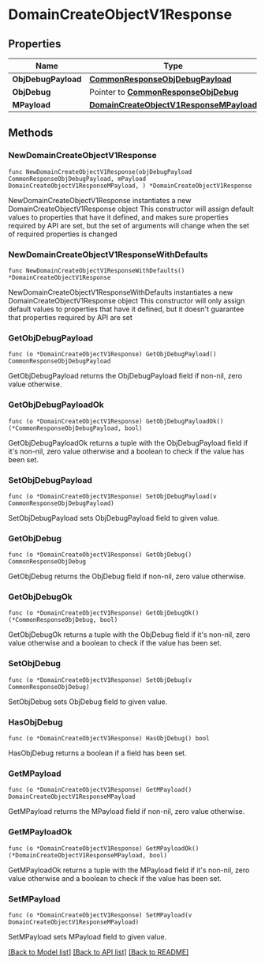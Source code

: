 # DomainCreateObjectV1Response

## Properties

Name | Type | Description | Notes
------------ | ------------- | ------------- | -------------
**ObjDebugPayload** | [**CommonResponseObjDebugPayload**](CommonResponseObjDebugPayload.md) |  | 
**ObjDebug** | Pointer to [**CommonResponseObjDebug**](CommonResponseObjDebug.md) |  | [optional] 
**MPayload** | [**DomainCreateObjectV1ResponseMPayload**](DomainCreateObjectV1ResponseMPayload.md) |  | 

## Methods

### NewDomainCreateObjectV1Response

`func NewDomainCreateObjectV1Response(objDebugPayload CommonResponseObjDebugPayload, mPayload DomainCreateObjectV1ResponseMPayload, ) *DomainCreateObjectV1Response`

NewDomainCreateObjectV1Response instantiates a new DomainCreateObjectV1Response object
This constructor will assign default values to properties that have it defined,
and makes sure properties required by API are set, but the set of arguments
will change when the set of required properties is changed

### NewDomainCreateObjectV1ResponseWithDefaults

`func NewDomainCreateObjectV1ResponseWithDefaults() *DomainCreateObjectV1Response`

NewDomainCreateObjectV1ResponseWithDefaults instantiates a new DomainCreateObjectV1Response object
This constructor will only assign default values to properties that have it defined,
but it doesn't guarantee that properties required by API are set

### GetObjDebugPayload

`func (o *DomainCreateObjectV1Response) GetObjDebugPayload() CommonResponseObjDebugPayload`

GetObjDebugPayload returns the ObjDebugPayload field if non-nil, zero value otherwise.

### GetObjDebugPayloadOk

`func (o *DomainCreateObjectV1Response) GetObjDebugPayloadOk() (*CommonResponseObjDebugPayload, bool)`

GetObjDebugPayloadOk returns a tuple with the ObjDebugPayload field if it's non-nil, zero value otherwise
and a boolean to check if the value has been set.

### SetObjDebugPayload

`func (o *DomainCreateObjectV1Response) SetObjDebugPayload(v CommonResponseObjDebugPayload)`

SetObjDebugPayload sets ObjDebugPayload field to given value.


### GetObjDebug

`func (o *DomainCreateObjectV1Response) GetObjDebug() CommonResponseObjDebug`

GetObjDebug returns the ObjDebug field if non-nil, zero value otherwise.

### GetObjDebugOk

`func (o *DomainCreateObjectV1Response) GetObjDebugOk() (*CommonResponseObjDebug, bool)`

GetObjDebugOk returns a tuple with the ObjDebug field if it's non-nil, zero value otherwise
and a boolean to check if the value has been set.

### SetObjDebug

`func (o *DomainCreateObjectV1Response) SetObjDebug(v CommonResponseObjDebug)`

SetObjDebug sets ObjDebug field to given value.

### HasObjDebug

`func (o *DomainCreateObjectV1Response) HasObjDebug() bool`

HasObjDebug returns a boolean if a field has been set.

### GetMPayload

`func (o *DomainCreateObjectV1Response) GetMPayload() DomainCreateObjectV1ResponseMPayload`

GetMPayload returns the MPayload field if non-nil, zero value otherwise.

### GetMPayloadOk

`func (o *DomainCreateObjectV1Response) GetMPayloadOk() (*DomainCreateObjectV1ResponseMPayload, bool)`

GetMPayloadOk returns a tuple with the MPayload field if it's non-nil, zero value otherwise
and a boolean to check if the value has been set.

### SetMPayload

`func (o *DomainCreateObjectV1Response) SetMPayload(v DomainCreateObjectV1ResponseMPayload)`

SetMPayload sets MPayload field to given value.



[[Back to Model list]](../README.md#documentation-for-models) [[Back to API list]](../README.md#documentation-for-api-endpoints) [[Back to README]](../README.md)


